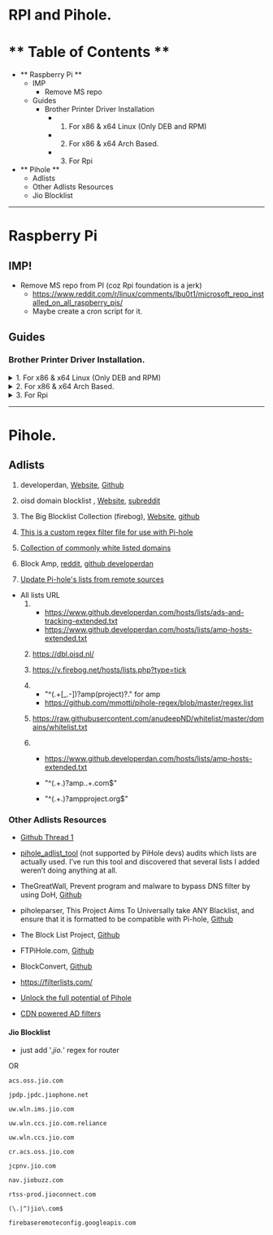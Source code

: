 # RPI and Pihole.

# ** Table of Contents **
- ** Raspberry Pi **
    - IMP
    	- Remove MS repo
    - Guides
	    - Brother Printer Driver Installation
		    - 1. For x86 & x64 Linux (Only DEB and RPM)
		    - 2. For x86 & x64 Arch Based.
		    - 3. For Rpi
- ** Pihole **
	- Adlists
	- Other Adlists Resources
	- Jio Blocklist


---


# Raspberry Pi


## IMP!
- Remove MS repo from PI (coz Rpi foundation is a jerk)
	- https://www.reddit.com/r/linux/comments/lbu0t1/microsoft_repo_installed_on_all_raspberry_pis/
	- Maybe create a cron script for it.

## Guides


### Brother Printer Driver Installation.

<details><summary>1. For x86 & x64 Linux (Only DEB and RPM)</summary>
<p>

- Download drivers from [here](https://support.brother.com/g/b/downloadtop.aspx?c=in&lang=en&prod=hll2361dn_as) or [DDL (not recommended)](https://support.brother.com/g/b/downloadhowto.aspx?c=in&lang=en&prod=hll2361dn_as&os=128&dlid=dlf006893_000&flang=4&type3=625)

- Download either "Driver Install Tool" or ("LPR printer driver" and "CUPSwrapper printer driver") and follow the install instructions given on the page.


</p>
</details>


<details><summary>2. For x86 & x64 Arch Based.</summary>
<p>

- [See this forum](https://forum.manjaro.org/t/brother-l2550-dw-printer-driver-in-deb-or-rpm-but-what-for-arch/29481/3) and as always [THE GREAT ARCH WIKI](https://wiki.archlinux.org/index.php/CUPS/Printer-specific_problems)
	- Install AUR package for [Hl-L2360D](https://aur.archlinux.org/packages/brother-hll2360d/) & [Brlaser](https://aur.archlinux.org/packages/brlaser/)

		1. ```sudo pamac install brother-hll2360d```

		2. ```sudo pamac install brlaser```

		- After building and installing the AUR packages. You should also installed below from pacman,

	    3. ```sudo pacman -S manjaro-printer```

	    4. ```sudo pacman -S system-config-printer```

		```$ system-config-printer``` opens a dialog. Select network printer, and my printer appears. Using the ‘settings’ dialog enter into the Device URI field [socket://10.0.0.49] or whatever the IP address is of the printer. Good idea to make that static through the router. (steps written by some user on Manjaro forum)

</p>
</details>

<details><summary>3. For Rpi</summary>
<p>

- [[TUTORIAL] Install Brother old drivers in Raspberry PI with QUEMU (pretty easy)](https://www.reddit.com/r/linux/comments/lfaox9/tutorial_install_brother_old_drivers_in_raspberry/)
	```
	Hi, just managed to print from my Android device in my old DCP-197C and I want to share it with you

	I don't know if I miss something, because I tried it so many times, but I want to write somewhere what I did today, when it finally worked:

	INSTALL ALL THE NECESARY STUFF

	apt-get install qemu binfmt-support qemu-user-static cups a2ps

	ADD ARCHITECTURE

	dpkg --add-architecture i386

	DOWNLOAD LIBC6 FOR i386 (I found it here)

	wget old.kali.org/kali-security/pool/main/e/eglibc/libc6_2.13-38+deb7u8_i386.deb

	IF YOU TRY TO INSTALL THIS, YOU WILL MESS AROUND WITH APT, SO WE WILL EXTRACT THE DEB AND COPY THESE FILES MANUALLY

	    dpkg -x libc6_2.13-38+deb7u8_i386.deb data

	    sudo cp -r data/lib/* /lib

	    sudo cp -r data/usr/* /usr

	    sudo cp -r data/etc/* /etc

	RUN THIS AND ADD IT TO BASHRC TO RUN IN EVERY REBOOT

	EXTRA_OPTS="-L /lib/i386-linux-gnu"

	DOWNLOAD AND INSTALL YOUR DRIVERS - FOR ME:

	    wget https://download.brother.com/welcome/dlf005405/dcp197ccupswrapper-1.1.3-1.i386.deb

	    wget https://download.brother.com/welcome/dlf005403/dcp197clpr-1.1.3-1.i386.deb

	    sudo dpkg -i dcp197ccupswrapper-1.1.3-1.i386.deb

	    sudo dpkg -i dcp197clpr-1.1.3-1.i386.deb
	```

- [Other Guide for Setup a Print Server](https://medium.com/@anirudhgupta281998/setup-a-print-server-using-raspberry-pi-cups-part-2-2d6d48ccdc32) or [Another Guide](https://www.tomshardware.com/how-to/raspberry-pi-print-server) or [Rpi official Guide](https://www.raspberrypi.org/blog/printing-at-home-from-your-raspberry-pi/) or just Search it on internet.

	- Introduction to CUPS
	CUPS (Common Unix Printing System) is a printing system for UNIX like operating systems based computers. It gives computers on which it is running the ability to act as a print server. A computer running CUPS is able to accept jobs from multiple devices, process them and pass it on to the appropriate printer to print. For this tutorial, we will setup CUPS on a Raspberry Pi 3 Model B+. You can use any other Raspberry Pi model.


- (Does not work for HL-L2360D)
	- [Guide for drivers](https://medium.com/@alexanderbelov/how-to-use-your-brother-printer-with-cups-on-raspberry-pi-5b712cc2b4e6)
		- [Another source for above guide](https://web.archive.org/web/20200725181408/https://forum.manjaro.org/t/how-to-set-up-a-remote-printer-which-is-attached-to-a-raspberry-pi-or-any-other-arm-computer/57056)

</p>
</details>

---

# Pihole.


## Adlists


1.	developerdan, [Website](https://www.github.developerdan.com/hosts/), [Github](https://github.com/lightswitch05/hosts)
2.	oisd domain blocklist , [Website](https://oisd.nl/), [subreddit](https://www.reddit.com/r/oisd_blocklist/)
3.	The Big Blocklist Collection (firebog), [Website](https://firebog.net/), [github](https://github.com/WaLLy3K/wally3k.github.io)

4.	[This is a custom regex filter file for use with Pi-hole](https://github.com/mmotti/pihole-regex)
5.	[Collection of commonly white listed domains](https://github.com/anudeepND/whitelist)

6.	Block Amp, [reddit](https://www.reddit.com/r/pihole/comments/b3fj60/regex_megathread/ej234j1/), [github developerdan](https://www.github.developerdan.com/hosts/lists/amp-hosts-extended.txt)

7.	[Update Pi-hole's lists from remote sources](https://github.com/jacklul/pihole-updatelists)


- All lists URL
	1.	-  https://www.github.developerdan.com/hosts/lists/ads-and-tracking-extended.txt
		- https://www.github.developerdan.com/hosts/lists/amp-hosts-extended.txt

	2. https://dbl.oisd.nl/

	3. https://v.firebog.net/hosts/lists.php?type=tick

	4.	- "^(.+[_.-])?amp(project)?\."  for amp
		- https://github.com/mmotti/pihole-regex/blob/master/regex.list

	5. 	https://raw.githubusercontent.com/anudeepND/whitelist/master/domains/whitelist.txt

	6. 	- https://www.github.developerdan.com/hosts/lists/amp-hosts-extended.txt
		- "^(.+\.)?amp\..+\.com$"

    	- "^(.+\.)?ampproject\.org$"



### Other Adlists Resources

- [Github Thread 1](https://www.reddit.com/r/pihole/comments/dz6fi9/best_block_list/)


- [pihole_adlist_tool](https://github.com/yubiuser/pihole_adlist_tool) (not supported by PiHole devs) audits which lists are actually used. I’ve run this tool and discovered that several lists I added weren’t doing anything at all.
- TheGreatWall, Prevent program and malware to bypass DNS filter by using DoH, [Github](https://github.com/Sekhan/TheGreatWall)
- piholeparser, This Project Aims To Universally take ANY Blacklist, and ensure that it is formatted to be compatible with Pi-hole, [Github](https://github.com/deathbybandaid/piholeparser)


- The Block List Project, [Github](https://github.com/blocklistproject/Lists)
- FTPiHole.com, [Github](https://github.com/ftpmorph/ftpihole)
- BlockConvert, [Github](https://github.com/mkb2091/blockconvert)
- https://filterlists.com/


- [Unlock the full potential of Pihole](https://obutterbach.medium.com/unlock-the-full-potential-of-pihole-e795342e0e36)
- [CDN powered AD filters](https://github.com/bmyjacks/adlists)

#### Jio Blocklist


- just add '.*jio.*' regex for router

OR

```
acs.oss.jio.com

jpdp.jpdc.jiophone.net

uw.wln.ims.jio.com

uw.wln.ccs.jio.com.reliance

uw.wln.ccs.jio.com

cr.acs.oss.jio.com

jcpnv.jio.com

nav.jiobuzz.com

rtss-prod.jioconnect.com

(\.|^)jio\.com$

firebaseremoteconfig.googleapis.com

```
